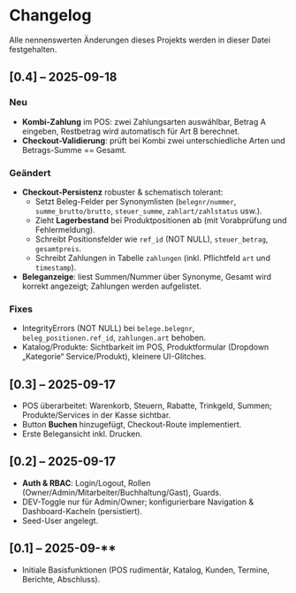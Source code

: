 ﻿# Changelog

Alle nennenswerten Änderungen dieses Projekts werden in dieser Datei festgehalten.

## [0.4] – 2025-09-18
### Neu
- **Kombi-Zahlung** im POS: zwei Zahlungsarten auswählbar, Betrag A eingeben, Restbetrag wird automatisch für Art B berechnet.
- **Checkout-Validierung**: prüft bei Kombi zwei unterschiedliche Arten und Betrags-Summe == Gesamt.

### Geändert
- **Checkout-Persistenz** robuster & schematisch tolerant:
  - Setzt Beleg-Felder per Synonymlisten (`belegnr/nummer`, `summe_brutto/brutto`, `steuer_summe`, `zahlart/zahlstatus` usw.).
  - Zieht **Lagerbestand** bei Produktpositionen ab (mit Vorabprüfung und Fehlermeldung).
  - Schreibt Positionsfelder wie `ref_id` (NOT NULL), `steuer_betrag`, `gesamtpreis`.
  - Schreibt Zahlungen in Tabelle `zahlungen` (inkl. Pflichtfeld `art` und `timestamp`).
- **Beleganzeige**: liest Summen/Nummer über Synonyme, Gesamt wird korrekt angezeigt; Zahlungen werden aufgelistet.

### Fixes
- IntegrityErrors (NOT NULL) bei `belege.belegnr`, `beleg_positionen.ref_id`, `zahlungen.art` behoben.
- Katalog/Produkte: Sichtbarkeit im POS, Produktformular (Dropdown „Kategorie“ Service/Produkt), kleinere UI-Glitches.

## [0.3] – 2025-09-17
- POS überarbeitet: Warenkorb, Steuern, Rabatte, Trinkgeld, Summen; Produkte/Services in der Kasse sichtbar.
- Button **Buchen** hinzugefügt, Checkout-Route implementiert.
- Erste Belegansicht inkl. Drucken.

## [0.2] – 2025-09-17
- **Auth & RBAC**: Login/Logout, Rollen (Owner/Admin/Mitarbeiter/Buchhaltung/Gast), Guards.
- DEV-Toggle nur für Admin/Owner; konfigurierbare Navigation & Dashboard-Kacheln (persistiert).
- Seed-User angelegt.

## [0.1] – 2025-09-**
- Initiale Basisfunktionen (POS rudimentär, Katalog, Kunden, Termine, Berichte, Abschluss).
